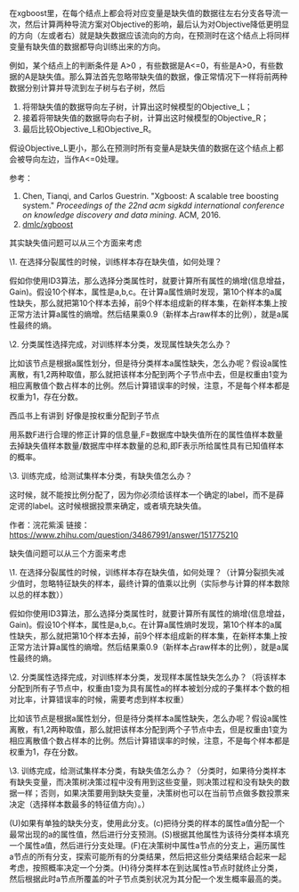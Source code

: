 在xgboost里，在每个结点上都会将对应变量是缺失值的数据往左右分支各导流一次，然后计算两种导流方案对Objective的影响，最后认为对Objective降低更明显的方向（左或者右）就是缺失数据应该流向的方向，在预测时在这个结点上将同样变量有缺失值的数据都导向训练出来的方向。

 

例如，某个结点上的判断条件是 A>0 ，有些数据是A<=0，有些是A>0，有些数据的A是缺失值。那么算法首先忽略带缺失值的数据，像正常情况下一样将前两种数据分别计算并导流到左子树与右子树，然后

1. 将带缺失值的数据导向左子树，计算出这时候模型的Objective_L；
2. 接着将带缺失值的数据导向右子树，计算出这时候模型的Objective_R；
3. 最后比较Objective_L和Objective_R。

假设Objective_L更小，那么在预测时所有变量A是缺失值的数据在这个结点上都会被导向左边，当作A<=0处理。

 

参考：

1. Chen, Tianqi, and Carlos Guestrin. "Xgboost: A scalable tree boosting system." *Proceedings of the 22nd acm sigkdd international conference on knowledge discovery and data mining*. ACM, 2016.
2. [dmlc/xgboost](https://link.zhihu.com/?target=https%3A//github.com/dmlc/xgboost)

 

 

其实缺失值问题可以从三个方面来考虑

\1. 在选择分裂属性的时候，训练样本存在缺失值，如何处理？

假如你使用ID3算法，那么选择分类属性时，就要计算所有属性的熵增(信息增益，Gain)。假设10个样本，属性是a,b,c。在计算a属性熵时发现，第10个样本的a属性缺失，那么就把第10个样本去掉，前9个样本组成新的样本集，在新样本集上按正常方法计算a属性的熵增。然后结果乘0.9（新样本占raw样本的比例），就是a属性最终的熵。

\2. 分类属性选择完成，对训练样本分类，发现属性缺失怎么办？

比如该节点是根据a属性划分，但是待分类样本a属性缺失，怎么办呢？假设a属性离散，有1,2两种取值，那么就把该样本分配到两个子节点中去，但是权重由1变为相应离散值个数占样本的比例。然后计算错误率的时候，注意，不是每个样本都是权重为1，存在分数。

西瓜书上有讲到
好像是按权重分配到子节点

用系数F进行合理的修正计算的信息量,F=数据库中缺失值所在的属性值样本数量去掉缺失值样本数量/数据库中样本数量的总和,即F表示所给属性具有已知值样本的概率。

\3. 训练完成，给测试集样本分类，有缺失值怎么办？

这时候，就不能按比例分配了，因为你必须给该样本一个确定的label，而不是薛定谔的label。这时候根据投票来确定，或者填充缺失值。



作者：浣花紫溪
链接：https://www.zhihu.com/question/34867991/answer/151775210





缺失值问题可以从三个方面来考虑

\1. 在选择分裂属性的时候，训练样本存在缺失值，如何处理？（计算分裂损失减少值时，忽略特征缺失的样本，最终计算的值乘以比例（实际参与计算的样本数除以总的样本数））

假如你使用ID3算法，那么选择分类属性时，就要计算所有属性的熵增(信息增益，Gain)。假设10个样本，属性是a,b,c。在计算a属性熵时发现，第10个样本的a属性缺失，那么就把第10个样本去掉，前9个样本组成新的样本集，在新样本集上按正常方法计算a属性的熵增。然后结果乘0.9（新样本占raw样本的比例），就是a属性最终的熵。

\2. 分类属性选择完成，对训练样本分类，发现样本属性缺失怎么办？（将该样本分配到所有子节点中，权重由1变为具有属性a的样本被划分成的子集样本个数的相对比率，计算错误率的时候，需要考虑到样本权重）

比如该节点是根据a属性划分，但是待分类样本a属性缺失，怎么办呢？假设a属性离散，有1,2两种取值，那么就把该样本分配到两个子节点中去，但是权重由1变为相应离散值个数占样本的比例。然后计算错误率的时候，注意，不是每个样本都是权重为1，存在分数。

\3. 训练完成，给测试集样本分类，有缺失值怎么办？（分类时，如果待分类样本有缺失变量，而决策树决策过程中没有用到这些变量，则决策过程和没有缺失的数据一样；否则，如果决策要用到缺失变量，决策树也可以在当前节点做多数投票来决定（选择样本数最多的特征值方向）。）

(U)如果有单独的缺失分支，使用此分支。(c)把待分类的样本的属性a值分配一个最常出现的a的属性值，然后进行分支预测。(S)根据其他属性为该待分类样本填充一个属性a值，然后进行分支处理。(F)在决策树中属性a节点的分支上，遍历属性a节点的所有分支，探索可能所有的分类结果，然后把这些分类结果结合起来一起考虑，按照概率决定一个分类。(H)待分类样本在到达属性a节点时就终止分类，然后根据此时a节点所覆盖的叶子节点类别状况为其分配一个发生概率最高的类。